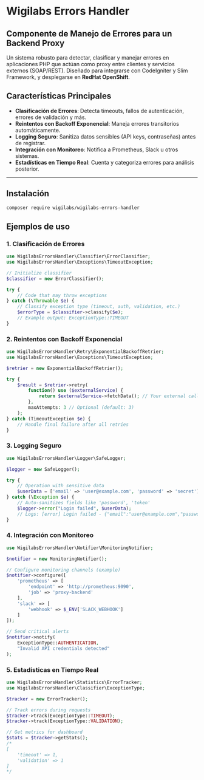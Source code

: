 # Wigilabs Errors Handler

## Componente de Manejo de Errores para un Backend Proxy

Un sistema robusto para detectar, clasificar y manejar errores en aplicaciones PHP que actúan como proxy entre clientes y servicios externos (SOAP/REST). Diseñado para integrarse con CodeIgniter y Slim Framework, y desplegarse en **RedHat OpenShift**.

## Características Principales

- **Clasificación de Errores**: Detecta timeouts, fallos de autenticación, errores de validación y más.
- **Reintentos con Backoff Exponencial**: Maneja errores transitorios automáticamente.
- **Logging Seguro**: Sanitiza datos sensibles (API keys, contraseñas) antes de registrar.
- **Integración con Monitoreo**: Notifica a Prometheus, Slack u otros sistemas.
- **Estadísticas en Tiempo Real**: Cuenta y categoriza errores para análisis posterior.

---

## Instalación

```bash
composer require wigilabs/wigilabs-errors-handler
```

## Ejemplos de uso

### 1. **Clasificación de Errores**

```php
use WigilabsErrorsHandler\Classifier\ErrorClassifier;
use WigilabsErrorsHandler\Exceptions\TimeoutException;

// Initialize classifier
$classifier = new ErrorClassifier();

try {
    // Code that may throw exceptions
} catch (\Throwable $e) {
    // Classify exception type (timeout, auth, validation, etc.)
    $errorType = $classifier->classify($e);
    // Example output: ExceptionType::TIMEOUT
}
```

### 2. **Reintentos con Backoff Exponencial**

```php
use WigilabsErrorsHandler\Retry\ExponentialBackoffRetrier;
use WigilabsErrorsHandler\Exceptions\TimeoutException;

$retrier = new ExponentialBackoffRetrier();

try {
    $result = $retrier->retry(
        function() use ($externalService) {
            return $externalService->fetchData(); // Your external call
        },
        maxAttempts: 3 // Optional (default: 3)
    );
} catch (TimeoutException $e) {
    // Handle final failure after all retries
}
```

### 3. **Logging Seguro**

```php
use WigilabsErrorsHandler\Logger\SafeLogger;

$logger = new SafeLogger();

try {
    // Operation with sensitive data
    $userData = ['email' => 'user@example.com', 'password' => 'secret'];
} catch (\Exception $e) {
    // Auto-sanitizes fields like 'password', 'token'
    $logger->error("Login failed", $userData);
    // Logs: [error] Login failed - {"email":"user@example.com","password":"***"}
}
```

### 4. **Integración con Monitoreo**

```php
use WigilabsErrorsHandler\Notifier\MonitoringNotifier;

$notifier = new MonitoringNotifier();

// Configure monitoring channels (example)
$notifier->configure([
    'prometheus' => [
        'endpoint' => 'http://prometheus:9090',
        'job' => 'proxy-backend'
    ],
    'slack' => [
        'webhook' => $_ENV['SLACK_WEBHOOK']
    ]
]);

// Send critical alerts
$notifier->notify(
    ExceptionType::AUTHENTICATION, 
    "Invalid API credentials detected"
);
```

### 5. **Estadísticas en Tiempo Real**

```php
use WigilabsErrorsHandler\Statistics\ErrorTracker;
use WigilabsErrorsHandler\Classifier\ExceptionType;

$tracker = new ErrorTracker();

// Track errors during requests
$tracker->track(ExceptionType::TIMEOUT);
$tracker->track(ExceptionType::VALIDATION);

// Get metrics for dashboard
$stats = $tracker->getStats();
/*
[
    'timeout' => 1,
    'validation' => 1
]
*/
```